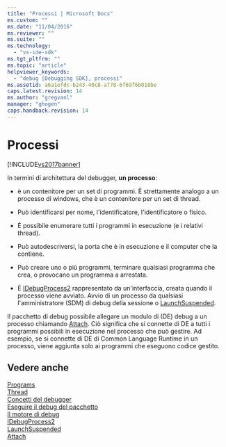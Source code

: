 ```yaml
---
title: "Processi | Microsoft Docs"
ms.custom: ""
ms.date: "11/04/2016"
ms.reviewer: ""
ms.suite: ""
ms.technology: 
  - "vs-ide-sdk"
ms.tgt_pltfrm: ""
ms.topic: "article"
helpviewer_keywords: 
  - "debug [Debugging SDK], processi"
ms.assetid: a6a1efdc-b243-40c8-a778-6f69f6b018be
caps.latest.revision: 14
ms.author: "gregvanl"
manager: "ghogen"
caps.handback.revision: 14
---
```

# Processi
[!INCLUDE[vs2017banner](../../code-quality/includes/vs2017banner.md)]

In termini di architettura del debugger, **un processo**:  
  
-   è un contenitore per un set di programmi.  È strettamente analogo a un processo di windows, che è un contenitore per un set di thread.  
  
-   Può identificarsi per nome, l'identificatore, l'identificatore o fisico.  
  
-   È possibile enumerare tutti i programmi in esecuzione \(e i relativi thread\).  
  
-   Può autodescriversi, la porta che è in esecuzione e il computer che la contiene.  
  
-   Può creare uno o più programmi, terminare qualsiasi programma che crea, o provocano un programma a arrestata.  
  
-   È [IDebugProcess2](../../extensibility/debugger/reference/idebugprocess2.md) rappresentato da un'interfaccia, creata quando il processo viene avviato.  Avvio di un processo da qualsiasi l'amministratore \(SDM\) di debug della sessione o [LaunchSuspended](../../extensibility/debugger/reference/idebugenginelaunch2-launchsuspended.md).  
  
 Il pacchetto di debug possibile allegare un modulo di \(DE\) debug a un processo chiamando [Attach](../../extensibility/debugger/reference/idebugprocess2-attach.md).  Ciò significa che si connette di DE a tutti i programmi possibili in esecuzione nel processo che può gestire.  Ad esempio, se si connette di DE di Common Language Runtime in un processo, viene aggiunta solo ai programmi che eseguono codice gestito.  
  
## Vedere anche  
 [Programs](../../extensibility/debugger/programs.md)   
 [Thread](../../extensibility/debugger/threads.md)   
 [Concetti del debugger](../../extensibility/debugger/debugger-concepts.md)   
 [Eseguire il debug del pacchetto](../../extensibility/debugger/debug-package.md)   
 [Il motore di debug](../../extensibility/debugger/debug-engine.md)   
 [IDebugProcess2](../../extensibility/debugger/reference/idebugprocess2.md)   
 [LaunchSuspended](../../extensibility/debugger/reference/idebugenginelaunch2-launchsuspended.md)   
 [Attach](../../extensibility/debugger/reference/idebugprocess2-attach.md)